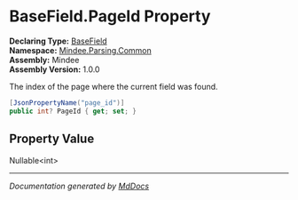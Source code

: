 ﻿<!--  
  <auto-generated>   
    The contents of this file were generated by a tool.  
    Changes to this file may be list if the file is regenerated  
  </auto-generated>   
-->

# BaseField.PageId Property

**Declaring Type:** [BaseField](../index.md)  
**Namespace:** [Mindee.Parsing.Common](../../index.md)  
**Assembly:** Mindee  
**Assembly Version:** 1.0.0

The index of the page where the current field was found.

```csharp
[JsonPropertyName("page_id")]
public int? PageId { get; set; }
```

## Property Value

Nullable\<int\>

___

*Documentation generated by [MdDocs](https://github.com/ap0llo/mddocs)*
